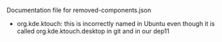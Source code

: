 Documentation file for removed-components.json

- org.kde.ktouch: this is incorrectly named in Ubuntu even though it is
  called org.kde.ktouch.desktop in git and in our dep11
